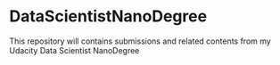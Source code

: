 # DataScientistNanoDegree
This repository will contains submissions and related contents from my  Udacity Data Scientist NanoDegree
